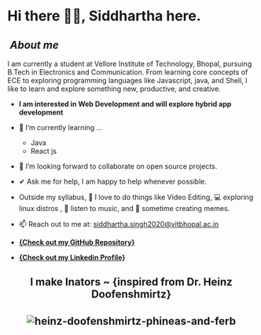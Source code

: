 # Hi there 👨‍💻, Siddhartha here. 


## &nbsp;***About me***

I am currently a student at Vellore Institute of Technology, Bhopal, pursuing B.Tech in Electronics and Communication. From learning core concepts of ECE to exploring programming languages like Javascript, java, and Shell, I like to learn and explore something new, productive, and creative.

* **I am interested in Web Development and will explore hybrid app development**
- 🌱 I’m currently learning ...
  - Java
  - React js
- 👯 I’m looking forward to collaborate on open source projects.
- ✔  Ask me for help, I am happy to help whenever possible. <br>

- Outside my syllabus, 🎥 I love to do things like Video Editing, 💻 exploring linux distros , 🎵 listen to music, and 👻 sometime creating memes.

- 📫 Reach out to me at: <a href="siddhartha.singh2020@vitbhopal.ac.in">siddhartha.singh2020@vitbhopal.ac.in</a>

- <a href="https://github.com/siddhartha-up80?tab=repositories">__{Check out my GitHub Repository}__ </a>
- <a href="https://www.linkedin.com/in/siddhartha-singh-68645a244/">__{Check out my Linkedin Profile}__ </a>
<div align="center">
<h2> I make Inators ~ {inspired from Dr. Heinz Doofenshmirtz} <h2>

 <div align="right">

</div>

![heinz-doofenshmirtz-phineas-and-ferb](https://user-images.githubusercontent.com/84330754/177348417-31eb9d21-d131-4988-ab30-200ebca0aef8.gif)




